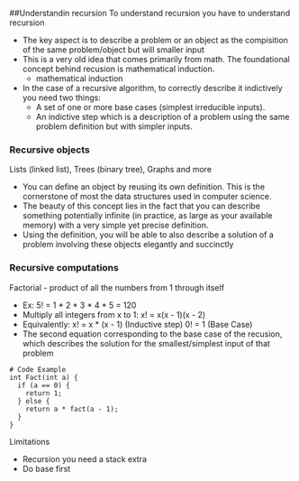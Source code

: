 ##Understandin recursion
To understand recursion you have to understand recursion
- The key aspect is to describe a problem or an object as the compisition of the same problem/object but will smaller input
- This is a very old idea that comes primarily from math. The foundational concept behind recusion is mathematical induction.
  - mathematical induction
- In the case of a recursive algorithm, to correctly describe it indictively you need two things:
  - A set of one or more base cases (simplest irreducible inputs).
  - An indictive step which is a description of a problem using the same problem definition but with simpler inputs.

### Recursive objects
Lists (linked list), Trees (binary tree), Graphs and more
- You can define an object by reusing its own definition. This is the cornerstone of most the data structures used in computer science.
- The beauty of this concept lies in the fact that you can describe something potentially infinite (in practice, as large as your available memory) with a very simple yet precise definition.
- Using the definition, you will be able to also describe a solution of a problem involving these objects elegantly and succinctly

### Recursive computations
Factorial - product of all the numbers from 1 through itself
  - Ex: 5! = 1 * 2 * 3 * 4 * 5 = 120
- Multiply all integers from x to 1:
    x! = x(x - 1)(x - 2)
- Equivalently: 
    x! = x * (x - 1) (Inductive step)
      0! = 1 (Base Case)
- The second equation corresponding to the base case of the recusion, which describes the solution for the smallest/simplest input of that problem
```
# Code Example
int Fact(int a) {
  if (a == 0) {
    return 1;
  } else {
    return a * fact(a - 1);
  }
}
```

Limitations
- Recursion you need a stack extra 
- Do base first

